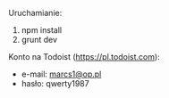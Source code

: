 Uruchamianie:

1. npm install
2. grunt dev

Konto na Todoist (https://pl.todoist.com):
- e-mail: marcs1@op.pl
- hasło: qwerty1987
